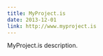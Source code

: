 ```yaml
---
title: MyProject.is
date: 2013-12-01
link: http://www.myproject.is
---
```


MyProject.is description.
